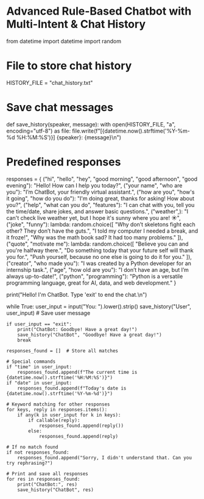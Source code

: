 # Advanced Rule-Based Chatbot with Multi-Intent & Chat History
from datetime import datetime
import random

# File to store chat history
HISTORY_FILE = "chat_history.txt"

# Save chat messages
def save_history(speaker, message):
    with open(HISTORY_FILE, "a", encoding="utf-8") as file:
        file.write(f"[{datetime.now().strftime('%Y-%m-%d %H:%M:%S')}] {speaker}: {message}\n")

# Predefined responses
responses = {
    ("hi", "hello", "hey", "good morning", "good afternoon", "good evening"):
        "Hello! How can I help you today?",
    ("your name", "who are you"):
        "I’m ChatBot, your friendly virtual assistant.",
    ("how are you", "how's it going", "how do you do"):
        "I'm doing great, thanks for asking! How about you?",
    ("help", "what can you do", "features"):
        "I can chat with you, tell you the time/date, share jokes, and answer basic questions.",
    ("weather",):
        "I can't check live weather yet, but I hope it's sunny where you are! ☀️",
    ("joke", "funny"):
        lambda: random.choice([
            "Why don’t skeletons fight each other? They don’t have the guts.",
            "I told my computer I needed a break, and it froze!",
            "Why was the math book sad? It had too many problems."
        ]),
    ("quote", "motivate me"):
        lambda: random.choice([
            "Believe you can and you're halfway there.",
            "Do something today that your future self will thank you for.",
            "Push yourself, because no one else is going to do it for you."
        ]),
    ("creator", "who made you"):
        "I was created by a Python developer for an internship task.",
    ("age", "how old are you"):
        "I don’t have an age, but I’m always up-to-date!",
    ("python", "programming"):
        "Python is a versatile programming language, great for AI, data, and web development."
}

print("Hello! I'm ChatBot. Type 'exit' to end the chat.\n")

while True:
    user_input = input("You: ").lower().strip()
    save_history("User", user_input)  # Save user message

    if user_input == "exit":
        print("ChatBot: Goodbye! Have a great day!")
        save_history("ChatBot", "Goodbye! Have a great day!")
        break

    responses_found = []  # Store all matches

    # Special commands
    if "time" in user_input:
        responses_found.append(f"The current time is {datetime.now().strftime('%H:%M:%S')}")
    if "date" in user_input:
        responses_found.append(f"Today's date is {datetime.now().strftime('%Y-%m-%d')}")

    # Keyword matching for other responses
    for keys, reply in responses.items():
        if any(k in user_input for k in keys):
            if callable(reply):
                responses_found.append(reply())
            else:
                responses_found.append(reply)

    # If no match found
    if not responses_found:
        responses_found.append("Sorry, I didn't understand that. Can you try rephrasing?")

    # Print and save all responses
    for res in responses_found:
        print("ChatBot:", res)
        save_history("ChatBot", res)
